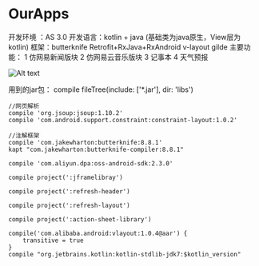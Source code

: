 # OurApps

开发环境 ：AS 3.0
开发语言：kotlin + java (基础类为java原生，View层为kotlin)
框架：butterknife Retrofit+RxJava+RxAndroid v-layout gilde
主要功能：
 1 仿网易新闻版块
 2 仿网易云音乐版块
 3 记事本
 4 天气预报

![Alt text](https://github.com/bobfromchina/OurApps/app/src/main/res/mipmap-xxxhdpi/ic_launcher.png)

用到的jar包：
 compile fileTree(include: ['*.jar'], dir: 'libs')

    //网页解析
    compile 'org.jsoup:jsoup:1.10.2'
    compile 'com.android.support.constraint:constraint-layout:1.0.2'

    //注解框架
    compile 'com.jakewharton:butterknife:8.8.1'
    kapt "com.jakewharton:butterknife-compiler:8.8.1"

    compile 'com.aliyun.dpa:oss-android-sdk:2.3.0'

    compile project(':jframelibray')

    compile project(':refresh-header')

    compile project(':refresh-layout')

    compile project(':action-sheet-library')

    compile('com.alibaba.android:vlayout:1.0.4@aar') {
        transitive = true
    }
    compile "org.jetbrains.kotlin:kotlin-stdlib-jdk7:$kotlin_version"
